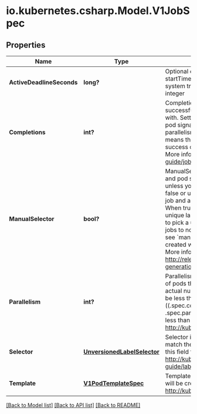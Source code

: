 # io.kubernetes.csharp.Model.V1JobSpec
## Properties

Name | Type | Description | Notes
------------ | ------------- | ------------- | -------------
**ActiveDeadlineSeconds** | **long?** | Optional duration in seconds relative to the startTime that the job may be active before the system tries to terminate it; value must be positive integer | [optional] 
**Completions** | **int?** | Completions specifies the desired number of successfully finished pods the job should be run with.  Setting to nil means that the success of any pod signals the success of all pods, and allows parallelism to have any positive value.  Setting to 1 means that parallelism is limited to 1 and the success of that pod signals the success of the job. More info: http://kubernetes.io/docs/user-guide/jobs | [optional] 
**ManualSelector** | **bool?** | ManualSelector controls generation of pod labels and pod selectors. Leave &#x60;manualSelector&#x60; unset unless you are certain what you are doing. When false or unset, the system pick labels unique to this job and appends those labels to the pod template.  When true, the user is responsible for picking unique labels and specifying the selector.  Failure to pick a unique label may cause this and other jobs to not function correctly.  However, You may see &#x60;manualSelector&#x3D;true&#x60; in jobs that were created with the old &#x60;extensions/v1beta1&#x60; API. More info: http://releases.k8s.io/HEAD/docs/design/selector-generation.md | [optional] 
**Parallelism** | **int?** | Parallelism specifies the maximum desired number of pods the job should run at any given time. The actual number of pods running in steady state will be less than this number when ((.spec.completions - .status.successful) &lt; .spec.parallelism), i.e. when the work left to do is less than max parallelism. More info: http://kubernetes.io/docs/user-guide/jobs | [optional] 
**Selector** | [**UnversionedLabelSelector**](UnversionedLabelSelector.md) | Selector is a label query over pods that should match the pod count. Normally, the system sets this field for you. More info: http://kubernetes.io/docs/user-guide/labels#label-selectors | [optional] 
**Template** | [**V1PodTemplateSpec**](V1PodTemplateSpec.md) | Template is the object that describes the pod that will be created when executing a job. More info: http://kubernetes.io/docs/user-guide/jobs | 

[[Back to Model list]](../README.md#documentation-for-models) [[Back to API list]](../README.md#documentation-for-api-endpoints) [[Back to README]](../README.md)

